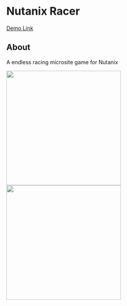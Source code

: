 # Nutanix Racer
[Demo Link](https://nutanix-racer.netlify.app)

## About
A endless racing microsite game for Nutanix

<p float="left">
  <img src="https://user-images.githubusercontent.com/76507555/112199115-caa0c580-8c48-11eb-8a2a-3f1da5abec94.png" width="300" />
  <img src="https://user-images.githubusercontent.com/76507555/112199383-13587e80-8c49-11eb-80ec-40197239d8eb.png" width="300" /> 
</p>
